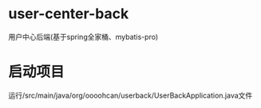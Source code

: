 # user-center-back
用户中心后端(基于spring全家桶、mybatis-pro)
# 启动项目
运行/src/main/java/org/oooohcan/userback/UserBackApplication.java文件
